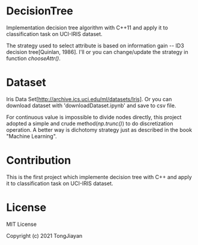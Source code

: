 # DecisionTree
Implementation decision tree algorithm with C++11 and apply it to classification task on UCI-IRIS dataset.

The strategy used to select attribute is based on information gain -- ID3 decision tree[Quinlan, 1986]. I'll or you can change/update the strategy in function *chooseAttr()*.

# Dataset
Iris Data Set[http://archive.ics.uci.edu/ml/datasets/Iris]. Or you can download dataset with 'downloadDataset.ipynb' and save to csv file.

For continuous value is impossible to divide nodes directly, this project adopted a simple and crude method(*np.trunc()*) to do discretization operation. A better way is dichotomy strategy just as described in the book "Machine Learning".

# Contribution
This is the first project which implemente decision tree with C++ and apply it to classification task on UCI-IRIS dataset.

# License
MIT License

Copyright (c) 2021 TongJiayan

